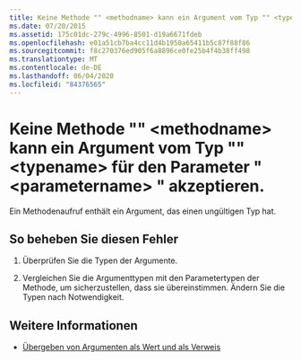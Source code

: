 ```yaml
---
title: Keine Methode "" <methodname> kann ein Argument vom Typ "" <typename> für den Parameter " <parametername> " akzeptieren.
ms.date: 07/20/2015
ms.assetid: 175c01dc-279c-4996-8501-d19a6671fdeb
ms.openlocfilehash: e01a51cb7ba4cc11d4b1950a65411b5c87f88f86
ms.sourcegitcommit: f8c270376ed905f6a8896ce0fe25b4f4b38ff498
ms.translationtype: MT
ms.contentlocale: de-DE
ms.lasthandoff: 06/04/2020
ms.locfileid: "84376565"
---
```

# <a name="no-method-methodname-can-accept-an-argument-of-type-typename-for-parameter-parametername"></a>Keine Methode "" \<methodname> kann ein Argument vom Typ "" \<typename> für den Parameter " \<parametername> " akzeptieren.
Ein Methodenaufruf enthält ein Argument, das einen ungültigen Typ hat.  
  
## <a name="to-correct-this-error"></a>So beheben Sie diesen Fehler  
  
1. Überprüfen Sie die Typen der Argumente.  
  
2. Vergleichen Sie die Argumenttypen mit den Parametertypen der Methode, um sicherzustellen, dass sie übereinstimmen. Ändern Sie die Typen nach Notwendigkeit.  
  
## <a name="see-also"></a>Weitere Informationen

- [Übergeben von Argumenten als Wert und als Verweis](../programming-guide/language-features/procedures/passing-arguments-by-value-and-by-reference.md)
